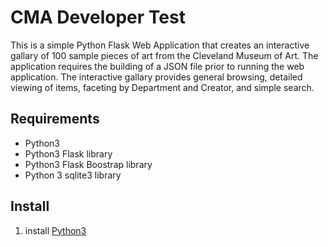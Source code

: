 # CMA Developer Test
This is a simple Python Flask Web Application that creates an interactive gallary of 100 sample pieces of art from the Cleveland Museum of Art. The application requires the building of a JSON file prior to running the web application. The interactive gallary provides general browsing, detailed viewing of items, faceting by Department and Creator, and simple search.

## Requirements
* Python3
* Python3 Flask library
* Python3 Flask Boostrap library
* Python 3 sqlite3 library

## Install
1. install [Python3](https://www.python.org/downloads/)

